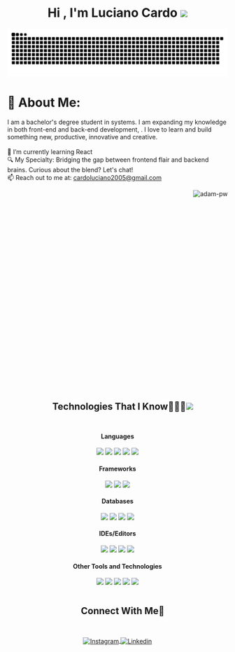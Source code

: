 <h1 align="center"><b>Hi , I'm Luciano Cardo </b><img src="https://media.giphy.com/media/hvRJCLFzcasrR4ia7z/giphy.gif" width="35"></h1>
<p align = "center">
	<img src = "https://github.com/7oSkaaa/7oSkaaa/blob/output/github-contribution-grid-snake.svg?" alt = "Snake Game"/>
</p>

# 💫 About Me:
I am a bachelor's degree student in systems. I am expanding my knowledge in both front-end and back-end development, . I love to learn and build something new, productive, innovative and creative.
<br>
<br>
🌱 I’m currently learning React<br>🔍 My Specialty: Bridging the gap between frontend flair and backend brains. Curious about the blend? Let's chat!<br>📫 Reach out to me at: cardoluciano2005@gmail.com <p><img align="right" src="https://github.com/Adam-pw/Adam-pw/blob/main/animation_500_kxa883sd.gif" alt="adam-pw" /></p>

<p align="left"> <a href="https://twitter.com/" target="blank"><img src="https://img.shields.io/twitter/follow/?logo=twitter&style=for-the-badge" alt="" /></a> </p>
<br>
<br>
<br>
<br>
<br>
<br>
<br>

<br>
<br>
<br>
<br>
<br>
<br>
<br>
<br>
<br>
<br>
<br>
<br>
<br>
<br>
<br>
<br>
<br>



<div align="center">
<!--h1 without bottom border-->
<div id="user-content-toc">
  <ul align="center">
    <summary><h2 style="display: inline-block">Technologies That I Know👨🏻‍💻</h2><img src="https://media2.giphy.com/media/QssGEmpkyEOhBCb7e1/giphy.gif?cid=ecf05e47a0n3gi1bfqntqmob8g9aid1oyj2wr3ds3mg700bl&rid=giphy.gif" width ="25"><b> </b></summary>
  </ul>
</div>

## 

<h4> Languages </h4>
<span> 
  <img src="https://img.shields.io/badge/HTML5-E34F26?style=for-the-badge&logo=html5&logoColor=white">
  <img src="https://img.shields.io/badge/CSS3-1572B6?style=for-the-badge&logo=css3&logoColor=white">
  <img src="https://img.shields.io/badge/JavaScript-F7DF1E?style=for-the-badge&logo=javascript&logoColor=black">
  <img src="https://img.shields.io/badge/assembly%20script-%23000000.svg?style=for-the-badge&logo=assemblyscript&logoColor=white">
  <img src="https://img.shields.io/badge/c%23-%23239120.svg?style=for-the-badge&logo=csharp&logoColor=white ">
</span>

<h4> Frameworks </h4>
<span>
  <img src="https://img.shields.io/badge/Bootstrap-563D7C?style=for-the-badge&logo=bootstrap&logoColor=white">
  <img src="https://img.shields.io/badge/.NET-5C2D91?style=for-the-badge&logo=.net&logoColor=white">
  <img src="https://img.shields.io/badge/SASS-hotpink.svg?style=for-the-badge&logo=SASS&logoColor=white">
</span>

<h4> Databases </h4>
<span>
  <img src="https://img.shields.io/badge/MySQL-00000F?style=for-the-badge&logo=mysql&logoColor=white">
  <img src="https://img.shields.io/badge/Microsoft%20SQL%20Server-CC2927?style=for-the-badge&logo=microsoft%20sql%20server&logoColor=white">
  <img src="https://img.shields.io/badge/postgres-%23316192.svg?style=for-the-badge&logo=postgresql&logoColor=white">
  <img src="https://img.shields.io/badge/sqlite-%2307405e.svg?style=for-the-badge&logo=sqlite&logoColor=white">
</span>

<h4>  IDEs/Editors </h4>
<span>
   <img src="https://img.shields.io/badge/Visual%20Studio%20Code-0078d7.svg?style=for-the-badge&logo=visual-studio-code&logoColor=white">
   <img src="https://img.shields.io/badge/Visual%20Studio-5C2D91.svg?style=for-the-badge&logo=visual-studio&logoColor=white">
   <img src="https://img.shields.io/badge/sublime_text-%23575757.svg?style=for-the-badge&logo=sublime-text&logoColor=important">
   <img src="https://img.shields.io/badge/NetBeansIDE-1B6AC6.svg?style=for-the-badge&logo=apache-netbeans-ide&logoColor=white">

</span>

<h4> Other Tools and Technologies </h4>
<span>
  <img src="https://img.shields.io/badge/Git-F05032?style=for-the-badge&logo=git&logoColor=white">
  <img src="https://img.shields.io/badge/github-%23121011.svg?style=for-the-badge&logo=github&logoColor=white">
  <img src="https://img.shields.io/badge/docker-%230db7ed.svg?style=for-the-badge&logo=docker&logoColor=white">
  <img src="https://img.shields.io/badge/azure-%230072C6.svg?style=for-the-badge&logo=microsoftazure&logoColor=white">
  <img src="https://img.shields.io/badge/Oracle-F80000?style=for-the-badge&logo=oracle&logoColor=white">

</span>



<!-- Connect with me -->
<!--h2 without bottom border-->
<div id="user-content-toc">
  <ul align="center">
    <summary><h2 style="display: inline-block"> Connect With Me🤝</h2></summary>
  </ul>
</div>

## 

<!--icons and links-->
<p align="center">
  <a href="https://www.instagram.com/lucho_cardo?igsh=MWlxb3B4NWsyeDgwZQ%3D%3D&utm_source=qr" target="blank"> <img align="center" src="https://img.shields.io/badge/Instagram-%23E4405F.svg?style=for-the-badge&logo=Instagram&logoColor=white" alt="Instagram"/> </a> 
  <a href="https://www.linkedin.com/in/luciano-cardo-69b4b82a6/" target="blank"> <img align="center" src="https://img.shields.io/badge/linkedin-%230077B5.svg?style=for-the-badge&logo=linkedin&logoColor=white" alt="Linkedin"/> </a>
</p>




